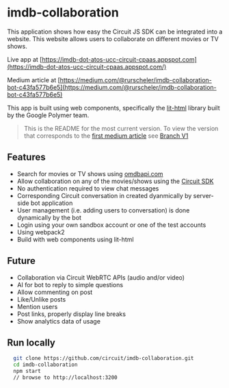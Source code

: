 # imdb-collaboration

This application shows how easy the Circuit JS SDK can be integrated into a website. This website allows users to collaborate on different movies or TV shows.

Live app at [https://imdb-dot-atos-ucc-circuit-cpaas.appspot.com](https://imdb-dot-atos-ucc-circuit-cpaas.appspot.com/)

Medium article at [https://medium.com/@rurscheler/imdb-collaboration-bot-c43fa577b6e5](https://medium.com/@rurscheler/imdb-collaboration-bot-c43fa577b6e5)

This app is built using web components, specifically the [lit-html](https://github.com/PolymerLabs/lit-html) library built by the Google Polymer team.

> This is the README for the most current version. To view the version that corresponds to the [first medium article](https://medium.com/@rurscheler/introducing-the-circuit-apis-f98285f470f0) see [Branch V1](https://github.com/circuit/imdb-collaboration/tree/v1) 

## Features
* Search for movies or TV shows using [omdbapi.com](http://www.omdbapi.com)
* Allow collaboration on any of the movies/shows using the [Circuit SDK](https://github.com/circuit-sdk)
* No authentication required to view chat messages
* Corresponding Circuit conversation in created dyanmically by server-side bot application
* User management (i.e. adding users to conversation) is done dynamically by the bot
* Login using your own sandbox account or one of the test accounts
* Using webpack2
* Build with web components using lit-html

## Future
* Collaboration via Circuit WebRTC APIs (audio and/or video)
* AI for bot to reply to simple questions
* Allow commenting on post
* Like/Unlike posts
* Mention users
* Post links, properly display line breaks
* Show analytics data of usage

## Run locally
```bash
  git clone https://github.com/circuit/imdb-collaboration.git
  cd imdb-collaboration
  npm start
  // browse to http://localhost:3200
```
